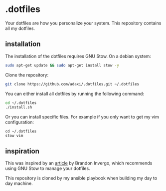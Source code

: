 .dotfiles
=========
Your dotfiles are how you personalize your system. This repository contains all my dotfiles.

installation
------------

The installation of the dotfiles requires GNU Stow. On a debian system:

```sh
sudo apt-get update && sudo apt-get install stow -y
```
Clone the repository:

```sh
git clone https://github.com/adaxi/.dotfiles.git ~/.dotfiles

```
You can either install all dotfiles by running the following command:

```sh
cd ~/.dotfiles
./install.sh
```

Or you can install specific files. For example if you only want to get my vim configuration:

```
cd ~/.dotfiles
stow vim
```


inspiration
-----------
This was inspired by an [article](http://brandon.invergo.net/news/2012-05-26-using-gnu-stow-to-manage-your-dotfiles.html?round=two) by Brandon Invergo, which recommends using 
GNU Stow to manage your dotfiles.

This repository is cloned by my ansible playbook when building my day to day machine.
